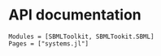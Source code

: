 # API documentation

```@autodocs
Modules = [SBMLToolkit, SBMLTookit.SBML]
Pages = ["systems.jl"]
```
